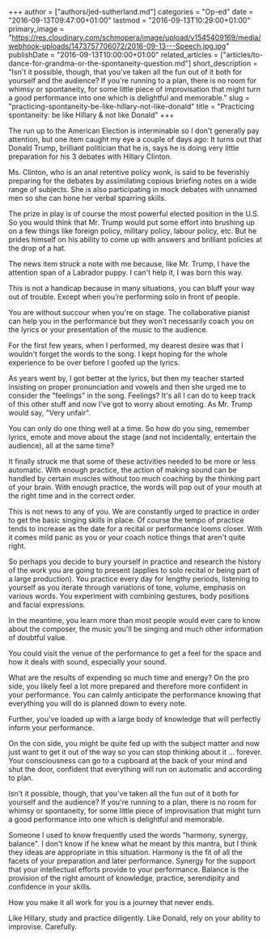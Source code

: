 +++
author = ["authors/jed-sutherland.md"]
categories = "Op-ed"
date = "2016-09-13T09:47:00+01:00"
lastmod = "2016-09-13T10:29:00+01:00"
primary_image = "https://res.cloudinary.com/schmopera/image/upload/v1545409169/media/webhook-uploads/1473757706072/2016-09-13---Speech.jpg.jpg"
publishDate = "2016-09-13T10:00:00+01:00"
related_articles = ["articles/to-dance-for-grandma-or-the-spontaneity-question.md"]
short_description = "Isn&#039;t it possible, though, that you&#039;ve taken all the fun out of it both for yourself and the audience? If you&#039;re running to a plan, there is no room for whimsy or spontaneity, for some little piece of improvisation that might turn a good performance into one which is delightful and memorable."
slug = "practicing-spontaneity-be-like-hillary-not-like-donald"
title = "Practicing spontaneity: be like Hillary &amp; not like Donald"
+++

The run up to the American Election is interminable so I don't generally pay attention, but one item caught my eye a couple of days ago:  It turns out that Donald Trump, brilliant politician that he is, says he is doing very little preparation for his 3 debates with Hillary Clinton.  

Ms. Clinton, who is an anal retentive policy wonk, is said to be feverishly preparing for the debates by assimilating copious briefing notes on a wide range of subjects.  She is also participating in mock debates with unnamed men so she can hone her verbal sparring skills.  

The prize in play is of course the most powerful elected position in the U.S.  So you would think that Mr. Trump would put some effort into brushing up on a few things like foreign policy, military policy, labour policy, etc.  But he prides himself on his ability to come up with answers and brilliant policies at the drop of a hat.

The news item struck a note with me because, like Mr. Trump, I have the attention span of a Labrador puppy.  I can't help it, I was born this way.  

This is not a handicap because in many situations, you can bluff your way out of trouble. Except when you’re performing solo in front of people.  

You are without succour when you're on stage.  The collaborative pianist can help you in the performance but they won’t necessarily coach you on the lyrics or your presentation of the music to the audience.

For the first few years, when I performed, my dearest desire was that I wouldn't forget the words to the song.  I kept hoping for the whole experience to be over before I goofed up the lyrics.  

As years went by, I got better at the lyrics, but then my teacher started insisting on proper pronunciation and vowels and then she urged me to consider the "feelings" in the song.  Feelings?  It's all I can do to keep track of this other stuff and now I've got to worry about emoting.  As Mr. Trump would say, "Very unfair".

You can only do one thing well at a time.  So how do you sing, remember lyrics, emote and move about the stage (and not incidentally, entertain the audience), all at the same time?

It finally struck me that some of these activities needed to be more or less automatic.  With enough practice, the action of making sound can be handled by certain muscles without too much coaching by the thinking part of your brain.  With enough practice, the words will pop out of your mouth at the right time and in the correct order.

This is not news to any of you.  We are constantly urged to practice in order to get the basic singing skills in place.  Of course the tempo of practice tends to increase as the date for a recital or performance looms closer.  With it comes mild panic as you or your coach notice things that aren't quite right.

So perhaps you decide to bury yourself in practice and research the history of the work you are going to present (applies to solo recital or being part of a large production).  You practice every day for lengthy periods, listening to yourself as you iterate through variations of tone, volume, emphasis on various words.  You experiment with combining gestures, body positions and facial expressions.

In the meantime, you learn more than most people would ever care to know about the composer, the music you'll be singing and much other information of doubtful value.

You could visit the venue of the performance to get a feel for the space and how it deals with sound, especially your sound.  

What are the results of expending so much time and energy?  On the pro side, you likely feel a lot more prepared and therefore more confident in your performance.  You can calmly anticipate the performance knowing that everything you will do is planned down to every note.  

Further, you've loaded up with a large body of knowledge that will perfectly inform your performance.

On the con side, you might be quite fed up with the subject matter and now just want to get it out of the way so you can stop thinking about it ... forever.  Your consciousness can go to a cupboard at the back of your mind and shut the door, confident that everything will run on automatic and according to plan.

Isn't it possible, though, that you've taken all the fun out of it both for yourself and the audience? If you're running to a plan, there is no room for whimsy or spontaneity, for some little piece of improvisation that might turn a good performance into one which is delightful and memorable.

Someone I used to know frequently used the words "harmony, synergy, balance".  I don't know if he knew what he meant by this mantra, but I think they ideas are appropriate in this situation.  Harmony is the fit of all the facets of your preparation and later performance.  Synergy for the support that your intellectual efforts provide to your performance.  Balance is the provision of the right amount of knowledge, practice, serendipity and confidence in your skills. 

How you make it all work for you is a journey that never ends.

Like Hillary, study and practice diligently.  Like Donald, rely on your ability to improvise.  Carefully.
